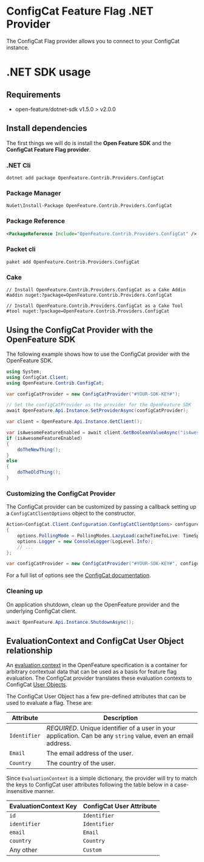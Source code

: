 # ConfigCat Feature Flag .NET Provider

The ConfigCat Flag provider allows you to connect to your ConfigCat instance.

# .NET SDK usage

## Requirements

- open-feature/dotnet-sdk v1.5.0 > v2.0.0

## Install dependencies

The first things we will do is install the **Open Feature SDK** and the **ConfigCat Feature Flag provider**.

### .NET Cli
```shell
dotnet add package OpenFeature.Contrib.Providers.ConfigCat
```
### Package Manager

```shell
NuGet\Install-Package OpenFeature.Contrib.Providers.ConfigCat
```
### Package Reference

```xml
<PackageReference Include="OpenFeature.Contrib.Providers.ConfigCat" />
```
### Packet cli

```shell
paket add OpenFeature.Contrib.Providers.ConfigCat
```

### Cake

```shell
// Install OpenFeature.Contrib.Providers.ConfigCat as a Cake Addin
#addin nuget:?package=OpenFeature.Contrib.Providers.ConfigCat

// Install OpenFeature.Contrib.Providers.ConfigCat as a Cake Tool
#tool nuget:?package=OpenFeature.Contrib.Providers.ConfigCat
```

## Using the ConfigCat Provider with the OpenFeature SDK

The following example shows how to use the ConfigCat provider with the OpenFeature SDK.

```csharp
using System;
using ConfigCat.Client;
using OpenFeature.Contrib.ConfigCat;

var configCatProvider = new ConfigCatProvider("#YOUR-SDK-KEY#");

// Set the configCatProvider as the provider for the OpenFeature SDK
await OpenFeature.Api.Instance.SetProviderAsync(configCatProvider);

var client = OpenFeature.Api.Instance.GetClient();

var isAwesomeFeatureEnabled = await client.GetBooleanValueAsync("isAwesomeFeatureEnabled", false);
if (isAwesomeFeatureEnabled)
{
    doTheNewThing();
}
else
{
    doTheOldThing();
}
```

### Customizing the ConfigCat Provider

The ConfigCat provider can be customized by passing a callback setting up a `ConfigCatClientOptions` object to the constructor.

```csharp
Action<ConfigCat.Client.Configuration.ConfigCatClientOptions> configureConfigCatOptions = (options) =>
{
    options.PollingMode = PollingModes.LazyLoad(cacheTimeToLive: TimeSpan.FromSeconds(10));
    options.Logger = new ConsoleLogger(LogLevel.Info);
    // ...
};

var configCatProvider = new ConfigCatProvider("#YOUR-SDK-KEY#", configureConfigCatOptions);
```

For a full list of options see the [ConfigCat documentation](https://configcat.com/docs/sdk-reference/dotnet/).

### Cleaning up

On application shutdown, clean up the OpenFeature provider and the underlying ConfigCat client.

```csharp
await OpenFeature.Api.Instance.ShutdownAsync();
```

## EvaluationContext and ConfigCat User Object relationship

An <a href="https://openfeature.dev/docs/reference/concepts/evaluation-context" target="_blank">evaluation context</a> in the OpenFeature specification is a container for arbitrary contextual data that can be used as a basis for feature flag evaluation.
The ConfigCat provider translates these evaluation contexts to ConfigCat [User Objects](https://configcat.com/docs/targeting/user-object/).

The ConfigCat User Object has a few pre-defined attributes that can be used to evaluate a flag. These are:

| Attribute    | Description                                                                                                    |
|--------------|----------------------------------------------------------------------------------------------------------------|
| `Identifier` | *REQUIRED*. Unique identifier of a user in your application. Can be any `string` value, even an email address. |
| `Email`      | The email address of the user.                                                                                 |
| `Country`    | The country of the user.                                                                                       |

Since `EvaluationContext` is a simple dictionary, the provider will try to match the keys to ConfigCat user attributes following the table below in a case-insensitive manner.

| EvaluationContext Key | ConfigCat User Attribute |
|-----------------------|--------------------------|
| `id`                  | `Identifier`             |
| `identifier`          | `Identifier`             |
| `email`               | `Email`                  |
| `country`             | `Country`                |
| Any other             | `Custom`                 |